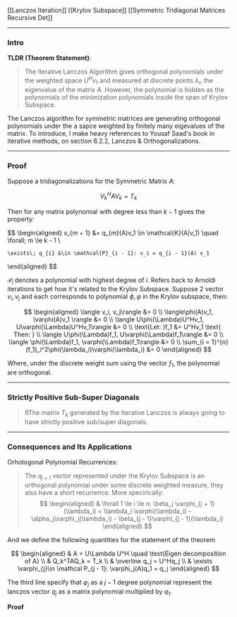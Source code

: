 [[Lanczos Iteration]]
[[Krylov Subspace]]
[[Symmetric Tridiagonal Matrices Recursive Det]]

---
### **Intro**

**TLDR (Theorem Statement)**: 

> The Iterative Lanczos Algorithm gives orthogonal polynomials under the weighted space $U^Hv_1$ and measured at discrete points $\lambda_i$, the eigenvalue of the matrix $A$. However, the polynomial is hidden as the polynomials of the minimization polynomials inside the span of Krylov Subspace. 

The Lanczos algorithm for symmetric matrices are generating orthogonal polynomials under the a sapce weighted by finitely many eigevalues of the matrix. To introduce, I make heavy references to Yousaf Saad's book in iterative methods, on section 6.2.2, Lanczos & Orthogonalizations. 

---
### **Proof**
Suppose a tridiagonalizations for the Symmetric Matrix $A$:

$$
V_k^HAV_k = T_k
$$

Then for any matrix polynomial with degree less than $k - 1$ gives the property: 

$$
\begin{aligned}
    v_{m + 1} &= q_{m}(A)v_1 \in \mathcal{K}(A|v_1) \quad \forall\; m \le k - 1
    \\
    
    \exists\; q_{i} &\in \mathcal{P}_{i - 1}: v_i = q_{i - 1}(A) v_1
\end{aligned}
$$

$\mathcal P_i$ denotes a polynomial with highest degree of $i$. Refers back to Arnoldi iterations to get how it's related to the Krylov Subspace. Suppose 2 vector $v_i, v_j$ and each corresponds to polynomial $\phi, \varphi$ in the Krylov subspace, then: 

$$
\begin{aligned}
    \langle v_i, v_j\rangle &= 0 
    \\
    \langle\phi(A)v_1, \varphi(A)v_1 \rangle &= 0
    \\
    \langle U\phi(\Lambda)U^Hv_1, U\varphi(\Lambda)U^Hv_1\rangle &= 0
    \\
    \text{Let: }f_1 &= U^Hv_1 \text{ Then: }
    \\
    \langle U\phi(\Lambda)f_1, U\varphi(\Lambda)f_1\rangle &= 0
    \\
    \langle \phi(\Lambda)f_1, \varphi(\Lambda)f_1\rangle &= 0
    \\
    \sum_{i = 1}^{n} (f_1)_i^2\phi(\lambda_i)\varphi(\lambda_i) &= 0
\end{aligned}
$$

Where, under the discrete weight sum using the vector $f_1$, the polynomial are orthogonal. 

---
### **Strictly Positive Sub-Super Diagonals**

> ßThe matrix $T_k$ generated by the Iterative Lanczos is always going to have strictly positive sub/super diagonals. 




---
### **Consequences and Its Applications**

Orhotogonal Polynomial Recurrences: 

> The $q_{j + 1}$ vector represented under the Krylov Subspace is an orthogonal polynomial under some discrete weighted measure, they also have a short recurrence. More specirically: 
> $$
> \begin{aligned}
>     & \forall 1 \le i \le n: 
>     \beta_j \varphi_{j + 1}(\lambda_i) = \lambda_i \varphi(\lambda_i) - \alpha_j\varphi_j(\lambda_i) - \beta_{j - 1}\varphi_{j - 1}(\lambda_i)
> \end{aligned}
> $$

And we define the following quantities for the statement of the theorem

$$
\begin{aligned}
    & A = U\Lambda U^H \quad \text{Eigen decomposition of A}
    \\
    & Q_k^TAQ_k = T_k
    \\
    & \overline q_j = U^Hq_j
    \\
    & \exists \varphi_{j}\in \mathcal P_{j - 1}: \varphi_j(A)q_1 = q_j
\end{aligned}
$$

The third line specify that $\varphi_j$ as a $j - 1$ degree polynomial represent the lanczos vector $q_j$ as a matrix polynomial multiplied by $q_1$. 

**Proof**





